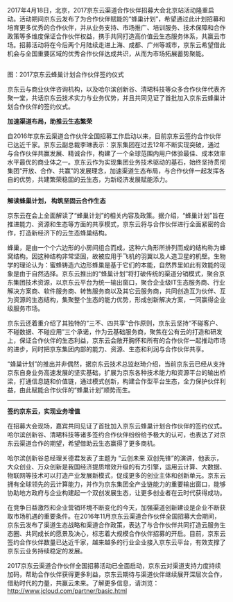 2017年4月18日，北京，2017京东云渠道合作伙伴招募大会北京站活动隆重启动。活动期间京东云发布了为合作伙伴赋能的“蜂巢计划”，希望通过此计划招募和培育更多优秀的合作伙伴，并从业务支持、市场推广、培训服务、技术保障和合作政策等多维度保证合作伙伴权益，携手共同打造高价值云生态服务体系，共赢云市场。招募活动将在今后两个月陆续走进上海、成都、广州等城市，京东云希望借此机会与全国重要区域的优秀合作伙伴达成共识，从而为市场拓展蓄势聚能。

![]()

图：2017京东云蜂巢计划合作伙伴签约仪式

京东云与商业伙伴咨询机构，以及哈尔滨创新谷、清珺科技等众多合作伙伴代表齐聚一堂，共话京东云技术实力与业务优势，并且共同见证了首批加入京东云蜂巢计划合作伙伴的签约仪式。

**加速渠道布局，助推云生态繁荣**

自2016年京东云渠道合作伙伴全国招募工作启动以来，目前京东云签约合作伙伴已达近千家。京东云副总裁李琳表示：京东集团在过去12年不断实现突破，通过与合作伙伴共赢发展、精诚合作，构建了一个全球范围内用户体验最佳、成本效率水平最优的商业体之一。京东云作为实现集团业务技术驱动的基石，始终坚持贯彻集团“开放、合作、共赢”的发展理念，加速渠道生态布局，与合作伙伴一起发挥各自的优势，共建繁荣稳固的云生态，为新经济发展赋能添力。

****

**解读蜂巢计划， 构筑坚固云合作生态**

京东云在会上全面解读了“蜂巢计划”的相关内容及政策。据介绍，“蜂巢计划”旨在推进能力、资源和生态等方面的共享模式，京东云将与合作伙伴进行全面紧密的合作，打造新经济下的云生态蜂巢结构。

蜂巢，是由一个个六边形的小房间组合而成，这种六角形所排列而成的结构称为蜂窝结构。因这种结构非常坚固，故被应用于飞机的羽翼以及人造卫星的机壁。生物学的理论认为：蜜蜂铸造六边形蜂巢是基于它们的本能，自然界里如此有效能的现象是由于自然选择。京东云推出的“蜂巢计划”将打破传统的渠道分销模式，聚合京东集团技术资源，以京东云平台为统一输出窗口，聚合企业级IT生态服务商、行业解决方案商、软件服务商、转售服务商以及其它云服务商，共同创造互为伙伴、互为资源的生态结构，集聚整个生态的能力优势，形成创新解决方案，一同赢得企业级服务市场。

京东云还着重介绍了其独特的“三不、四共享”合作原则，京东云坚持“不碰客户、不碰数据、不碰应用”三个承诺，作为云基础服务商，聚焦在公有云的打造和研发上，保证合作伙伴的生态利益，京东云会敞开胸怀和所有的合作伙伴一起推动市场的进步，同时把京东集团内部的能力、资源、生态和利润与合作伙伴共享。

“蜂巢计划”的推出并非偶然，据京东云技术总监赵琦介绍，当前京东云已经从支持京东自身业务高速发展的坚实基础，扩展为京东各种技术能力和资源平台的输出桥梁，打通信息链和价值链，通过模式创新，构建合作型平台生态，全力保护伙伴利益，由此赋能合作伙伴的“蜂巢计划”顺势而生。

****

**签约京东云，实现业务增值**

在招募大会现场，嘉宾共同见证了首批加入京东云蜂巢计划合作伙伴的签约仪式。哈尔滨创新谷、清珺科技等诸多签约合作伙伴纷纷给予极大的认可，也表达了对京东云渠道合作的期望，希望借助云生态赢得了更多商机。

哈尔滨创新谷总经理关德君发表了主题为 “云创未来 双创先锋”的演讲，他表示，大众创业、万众创新是我国经济提质增效升级的有力引擎，运用云计算、大数据、物联网等技术可以打造产业发展新模式，促成更多的创业主体和创新单元。京东云拥有全球领先的云计算能力，并作为京东集团全产业链能力的重要输出窗口，能够协助地方政府与企业构建起一个双创发展生态，让更多创业者在云时代获得成功。

在竞争日益激烈和企业营销环境不断变化的今天，加强渠道创新建设是企业不断获取市场机遇的重要条件。在2016年11月京东云渠道合作伙伴全国招募大会期间，京东云发布了渠道生态战略和渠道合作政策，表达了与合作伙伴共同打造云服务生态圈、共同成长的愿景及决心，标志着大规模合作伙伴招募的开启。目前，京东云签约合作伙伴数量已达近千家，越来越多的行业企业接入京东云平台，有效支撑了京东云业务持续稳定的发展。

2017京东云渠道合作伙伴全国招募活动已全面启动，京东云对渠道支持力度持续加码，帮助合作伙伴获得更多利益，京东云期待与渠道伙伴继续展开深层次合作，借助时代的力量，共赢云未来。了解更多信息，请浏览：http://www.jcloud.com/partner/basic.html